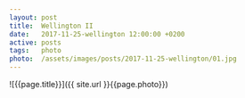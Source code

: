 ```yaml
---
layout: post
title:  Wellington II
date:   2017-11-25-wellington 12:00:00 +0200
active: posts
tags:   photo
photo:  /assets/images/posts/2017-11-25-wellington/01.jpg
---
```


![{{page.title}}]({{ site.url }}{{page.photo}})
